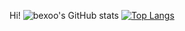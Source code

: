 Hi!
![bexoo's GitHub stats](https://github-readme-stats.vercel.app/api?username=bexoo&count_private=true)
[![Top Langs](https://github-readme-stats.vercel.app/api/top-langs/?username=bexoo)](https://github.com/anuraghazra/github-readme-stats)

